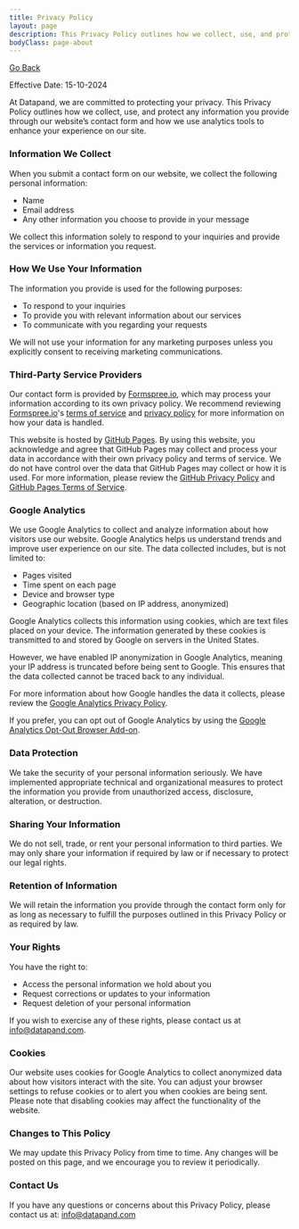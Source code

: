 ```yaml
---
title: Privacy Policy
layout: page
description: This Privacy Policy outlines how we collect, use, and protect any information you provide through our website’s contact form.
bodyClass: page-about
---
```


<a href="javascript:history.back()">Go Back</a>

Effective Date: 15-10-2024

At Datapand, we are committed to protecting your privacy. This Privacy Policy outlines how we collect, use, and protect any information you provide through our website’s contact form and how we use analytics tools to enhance your experience on our site.

### Information We Collect

When you submit a contact form on our website, we collect the following personal information:
- Name
- Email address
- Any other information you choose to provide in your message

We collect this information solely to respond to your inquiries and provide the services or information you request.

### How We Use Your Information

The information you provide is used for the following purposes:
- To respond to your inquiries
- To provide you with relevant information about our services
- To communicate with you regarding your requests

We will not use your information for any marketing purposes unless you explicitly consent to receiving marketing communications.

### Third-Party Service Providers

Our contact form is provided by [Formspree.io](https://formspree.io/), which may process your information according to its own privacy policy. We recommend reviewing [Formspree.io](https://formspree.io/)'s [terms of service](https://formspree.io/legal/terms-of-service/) and [privacy policy](https://formspree.io/legal/privacy-policy/) for more information on how your data is handled.

This website is hosted by [GitHub Pages](https://pages.github.com/). By using this website, you acknowledge and agree that GitHub Pages may collect and process your data in accordance with their own privacy policy and terms of service. We do not have control over the data that GitHub Pages may collect or how it is used. For more information, please review the [GitHub Privacy Policy](https://docs.github.com/en/github/site-policy/github-privacy-statement) and [GitHub Pages Terms of Service](https://docs.github.com/en/github/site-policy/github-terms-of-service).

### Google Analytics

We use Google Analytics to collect and analyze information about how visitors use our website. Google Analytics helps us understand trends and improve user experience on our site. The data collected includes, but is not limited to:
- Pages visited
- Time spent on each page
- Device and browser type
- Geographic location (based on IP address, anonymized)
  
Google Analytics collects this information using cookies, which are text files placed on your device. The information generated by these cookies is transmitted to and stored by Google on servers in the United States. 

However, we have enabled IP anonymization in Google Analytics, meaning your IP address is truncated before being sent to Google. This ensures that the data collected cannot be traced back to any individual.

For more information about how Google handles the data it collects, please review the [Google Analytics Privacy Policy](https://policies.google.com/privacy).

If you prefer, you can opt out of Google Analytics by using the [Google Analytics Opt-Out Browser Add-on](https://tools.google.com/dlpage/gaoptout).

### Data Protection

We take the security of your personal information seriously. We have implemented appropriate technical and organizational measures to protect the information you provide from unauthorized access, disclosure, alteration, or destruction.

### Sharing Your Information

We do not sell, trade, or rent your personal information to third parties. We may only share your information if required by law or if necessary to protect our legal rights.

### Retention of Information

We will retain the information you provide through the contact form only for as long as necessary to fulfill the purposes outlined in this Privacy Policy or as required by law.

### Your Rights

You have the right to:
- Access the personal information we hold about you
- Request corrections or updates to your information
- Request deletion of your personal information

If you wish to exercise any of these rights, please contact us at [info@datapand.com](mailto:info@datapand.com).

### Cookies

Our website uses cookies for Google Analytics to collect anonymized data about how visitors interact with the site. You can adjust your browser settings to refuse cookies or to alert you when cookies are being sent. Please note that disabling cookies may affect the functionality of the website.

### Changes to This Policy

We may update this Privacy Policy from time to time. Any changes will be posted on this page, and we encourage you to review it periodically.

### Contact Us

If you have any questions or concerns about this Privacy Policy, please contact us at: [info@datapand.com](mailto:info@datapand.com)
